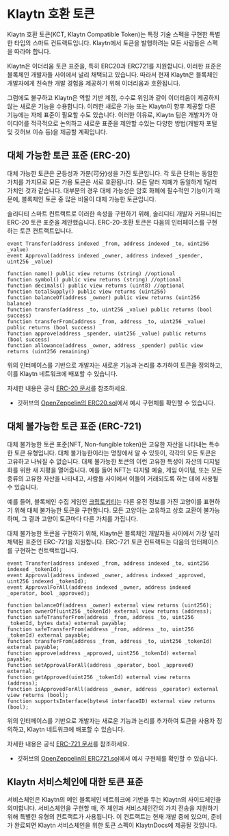# Klaytn 호환 토큰 <a id="klaytn-compatible-tokens"></a>

Klaytn 호환 토큰(KCT, Klaytn Compatible Token)는 특정 기술 스펙을 구현한 특별한 타입의 스마트 컨트랙트입니다. Klaytn에서 토큰을 발행하려는 모든 사람들은 스펙을 따라야 합니다.

Klaytn은 이더리움 토큰 표준을, 특히 ERC20과 ERC721를 지원합니다. 이러한 표준은 블록체인 개발자들 사이에서 널리 채택되고 있습니다. 따라서 현재 Klaytn은 블록체인 개발자에게 친숙한 개발 경험을 제공하기 위해 이더리움과 호환됩니다.

그럼에도 불구하고 Klaytn은 역할 기반 계정, 수수료 위임과 같이 이더리움이 제공하지 않는 새로운 기능을 수용합니다. 이러한 새로운 기능 또는 Klaytn이 향후 제공할 다른 기능에는 자체 표준이 필요할 수도 있습니다. 이러한 이유로, Klaytn 팀은 개발자가 아이디어를 적극적으로 논의하고 새로운 표준을 제안할 수있는 다양한 방법\(개발자 포털 및 깃허브 이슈 등\)을 제공할 계획입니다.

## 대체 가능한 토큰 표준 \(ERC-20\) <a id="fungible-token-standard-erc-20"></a>

대체 가능한 토큰은 균등성과 가분(可分)성을 가진 토큰입니다. 각 토큰 단위는 동일한 가치를 가지므로 모든 가용 토큰은 서로 호환됩니다. 모든 달러 지폐가 동일하게 1달러 가치인 것과 같습니다. 대부분의 경우 대체 가능성은 암호 화폐에 필수적인 기능이기 때문에, 블록체인 토큰 중 많은 비율이 대체 가능한 토큰입니다.

솔리디티 스마트 컨트랙트로 이러한 속성을 구현하기 위해, 솔리디티 개발자 커뮤니티는 ERC-20 토큰 표준을 제안했습니다. ERC-20-호환 토큰은 다음의 인터페이스를 구현하는 토큰 컨트랙트입니다.

```text
event Transfer(address indexed _from, address indexed _to, uint256 _value)
event Approval(address indexed _owner, address indexed _spender, uint256 _value)

function name() public view returns (string) //optional
function symbol() public view returns (string) //optional
function decimals() public view returns (uint8) //optional
function totalSupply() public view returns (uint256)
function balanceOf(address _owner) public view returns (uint256 balance)
function transfer(address _to, uint256 _value) public returns (bool success)
function transferFrom(address _from, address _to, uint256 _value) public returns (bool success)
function approve(address _spender, uint256 _value) public returns (bool success)
function allowance(address _owner, address _spender) public view returns (uint256 remaining)
```

위의 인터페이스를 기반으로 개발자는 새로운 기능과 논리를 추가하여 토큰을 정의하고, 이를 Klaytn 네트워크에 배포할 수 있습니다.

자세한 내용은 공식 [ERC-20 문서](https://eips.ethereum.org/EIPS/eip-20)를 참조하세요.

* 깃허브의 [OpenZeppelin의 ERC20.sol](https://github.com/OpenZeppelin/openzeppelin-solidity/blob/9b3710465583284b8c4c5d2245749246bb2e0094/contracts/token/ERC20/ERC20.sol)에서 예시 구현체를 확인할 수 있습니다.

## 대체 불가능한 토큰 표준 \(ERC-721\) <a id="non-fungible-token-standard-erc-721"></a>

대체 불가능한 토큰 표준(NFT, Non-fungible token)은 고유한 자산을 나타내는 특수한 토큰 유형입니다. 대체 불가능한이라는 명칭에서 알 수 있듯이, 각각의 모든 토큰은 고유하고 나눠질 수 없습니다. 대체 불가능한 토큰의 이런 고유한 특성이 자산의 디지털화를 위한 새 지평을 열어줍니다. 예를 들어 NFT는 디지털 예술, 게임 아이템, 또는 모든 종류의 고유한 자산을 나타내고, 사람들 사이에서 이들이 거래되도록 하는 데에 사용될 수 있습니다.

예를 들어, 블록체인 수집 게임인 [크립토키티](https://www.cryptokitties.co/)는 다른 유전 정보를 가진 고양이를 표현하기 위해 대체 불가능한 토큰을 구현합니다. 모든 고양이는 고유하고 상호 교환이 불가능하며, 그 결과 고양이 토큰마다 다른 가치를 가집니다.

대체 불가능한 토큰을 구현하기 위해, Klaytn은 블록체인 개발자들 사이에서 가장 널리 채택된 표준인 ERC-721을 지원합니다. ERC-721 토큰 컨트랙트는 다음의 인터페이스를 구현하는 컨트랙트입니다.

```text
event Transfer(address indexed _from, address indexed _to, uint256 indexed _tokenId);
event Approval(address indexed _owner, address indexed _approved, uint256 indexed _tokenId);
event ApprovalForAll(address indexed _owner, address indexed _operator, bool _approved);

function balanceOf(address _owner) external view returns (uint256);
function ownerOf(uint256 _tokenId) external view returns (address);
function safeTransferFrom(address _from, address _to, uint256 _tokenId, bytes data) external payable;
function safeTransferFrom(address _from, address _to, uint256 _tokenId) external payable;
function transferFrom(address _from, address _to, uint256 _tokenId) external payable;
function approve(address _approved, uint256 _tokenId) external payable;
function setApprovalForAll(address _operator, bool _approved) external;
function getApproved(uint256 _tokenId) external view returns (address);
function isApprovedForAll(address _owner, address _operator) external view returns (bool);
function supportsInterface(bytes4 interfaceID) external view returns (bool);
```

위의 인터페이스를 기반으로 개발자는 새로운 기능과 논리를 추가하여 토큰을 사용자 정의하고, Klaytn 네트워크에 배포할 수 있습니다.

자세한 내용은 공식 [ERC-721 문서](https://eips.ethereum.org/EIPS/eip-721)를 참조하세요.

* 깃허브의 [OpenZeppelin의 ERC721.sol](https://github.com/OpenZeppelin/openzeppelin-solidity/blob/master/contracts/token/ERC721/ERC721.sol)에서 예시 구현체를 확인할 수 있습니다.

## Klaytn 서비스체인에 대한 토큰 표준 <a id="token-standards-for-klaytn-service-chain"></a>

서비스체인은 Klaytn의 메인 블록체인 네트워크에 기반을 두는 Klaytn의 사이드체인을 의미합니다. 서비스체인을 구현할 때, 주 체인과 서비스체인간의 가치 전송을 지원하기 위해 특별한 유형의 컨트랙트가 사용됩니다. 이 컨트랙트는 현재 개발 중에 있으며, 준비가 완료되면 Klaytn 서비스체인을 위한 토큰 스펙이 KlaytnDocs에 제공될 것입니다.

